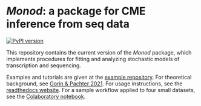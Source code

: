 # *Monod*: a package for CME inference from seq data

[![PyPI version](https://badge.fury.io/py/monod.svg)](https://badge.fury.io/py/monod)

This repository contains the current version of the *Monod* package, which implements procedures for fitting and analyzing stochastic models of transcription and sequencing. 

Examples and tutorials are given at the [example repository](https://github.com/pachterlab/monod_examples). For theoretical background, see [Gorin & Pachter 2021](https://www.biorxiv.org/content/10.1101/2021.07.30.454514v1). For usage instructions, see the [readthedocs website](https://monod-examples.readthedocs.io/en/latest/index.html). For a sample workflow applied to four small datasets, see the [Colaboratory notebook](https://github.com/pachterlab/monod_examples/blob/main/Monod_demo.ipynb). 
